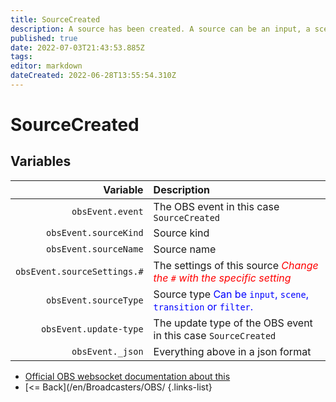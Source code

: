 ```yaml
---
title: SourceCreated
description: A source has been created. A source can be an input, a scene or a transition.
published: true
date: 2022-07-03T21:43:53.885Z
tags: 
editor: markdown
dateCreated: 2022-06-28T13:55:54.310Z
---
```


# SourceCreated

## Variables

| Variable | Description |
|---------:|:------------|
| `obsEvent.event` | The OBS event in this case `SourceCreated`
| `obsEvent.sourceKind` | Source kind
| `obsEvent.sourceName` | Source name
| `obsEvent.sourceSettings.#` | The settings of this source  <span style="color:red">*Change the `#` with the specific setting*</span>
| `obsEvent.sourceType` | Source type <span style="color:blue">Can be `input`, `scene`, `transition` or `filter`.</span>
| `obsEvent.update-type` | The update type of the OBS event in this case `SourceCreated`
| `obsEvent._json` | Everything above in a json format

* [Official OBS websocket documentation about this](https://github.com/obsproject/obs-websocket/blob/4.x-current/docs/generated/protocol.md#sourcecreated)
* [<= Back](/en/Broadcasters/OBS/
{.links-list}